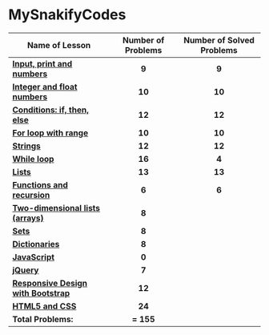 # MySnakifyCodes

| Name of Lesson | Number of Problems | Number of Solved Problems |
| -------------- | :---: | :---: |
| [**Input, print and numbers**](https://snakify.org/en/lessons/print_input_numbers/) | **9** | **9** |
| [**Integer and float numbers**](https://snakify.org/en/lessons/integer_float_numbers/) | **10** | **10** |
| [**Conditions: if, then, else**](https://snakify.org/en/lessons/if_then_else_conditions/) | **12** | **12** |
| [**For loop with range**](https://snakify.org/en/lessons/for_loop_range/) | **10** | **10** |
| [**Strings**](https://snakify.org/en/lessons/strings_str/) | **12** | **12** |
| [**While loop**](https://snakify.org/en/lessons/while_loop/) | **16** | **4** |
| [**Lists**](https://snakify.org/en/lessons/lists/) | **13** | **13** |
| [**Functions and recursion**](https://snakify.org/en/lessons/functions/) | **6** | **6** |
| [**Two-dimensional lists (arrays)**](https://snakify.org/en/lessons/two_dimensional_lists_arrays/) | **8** |  |
| [**Sets**](https://snakify.org/en/lessons/sets/) | **8** |  |
| [**Dictionaries**](https://snakify.org/en/lessons/dictionaries_dicts/) | **8** |  |
| [**JavaScript**](https://snakify.org/en/lessons/javascript_js/) | **0** |  |
| [**jQuery**](https://snakify.org/en/lessons/jquery/) | **7** |  |
| [**Responsive Design with Bootstrap**](https://snakify.org/en/lessons/bootstrap/) | **12** |  |
| [**HTML5 and CSS**](https://snakify.org/en/lessons/html5-and-css/) | **24** |  |
| **Total Problems:** | **= 155** |  |